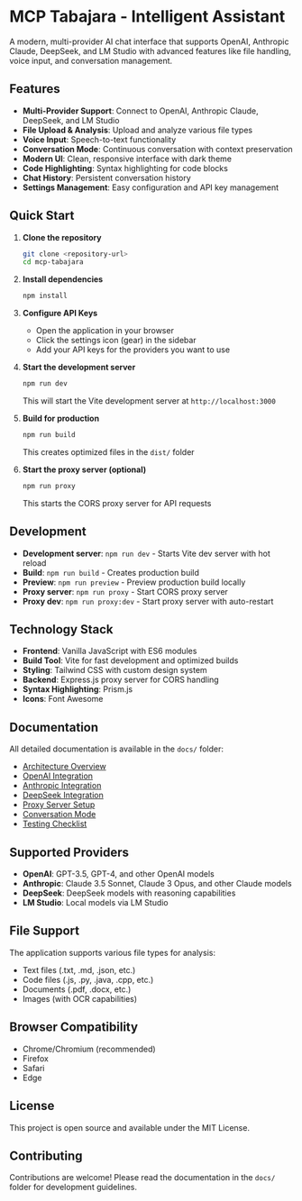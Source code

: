 # MCP Tabajara - Intelligent Assistant

A modern, multi-provider AI chat interface that supports OpenAI, Anthropic Claude, DeepSeek, and LM Studio with advanced features like file handling, voice input, and conversation management.

## Features

- **Multi-Provider Support**: Connect to OpenAI, Anthropic Claude, DeepSeek, and LM Studio
- **File Upload & Analysis**: Upload and analyze various file types
- **Voice Input**: Speech-to-text functionality
- **Conversation Mode**: Continuous conversation with context preservation
- **Modern UI**: Clean, responsive interface with dark theme
- **Code Highlighting**: Syntax highlighting for code blocks
- **Chat History**: Persistent conversation history
- **Settings Management**: Easy configuration and API key management

## Quick Start

1. **Clone the repository**
   ```bash
   git clone <repository-url>
   cd mcp-tabajara
   ```

2. **Install dependencies**
   ```bash
   npm install
   ```

3. **Configure API Keys**
   - Open the application in your browser
   - Click the settings icon (gear) in the sidebar
   - Add your API keys for the providers you want to use

4. **Start the development server**
   ```bash
   npm run dev
   ```
   This will start the Vite development server at `http://localhost:3000`

5. **Build for production**
   ```bash
   npm run build
   ```
   This creates optimized files in the `dist/` folder

6. **Start the proxy server (optional)**
   ```bash
   npm run proxy
   ```
   This starts the CORS proxy server for API requests

## Development

- **Development server**: `npm run dev` - Starts Vite dev server with hot reload
- **Build**: `npm run build` - Creates production build
- **Preview**: `npm run preview` - Preview production build locally
- **Proxy server**: `npm run proxy` - Start CORS proxy server
- **Proxy dev**: `npm run proxy:dev` - Start proxy server with auto-restart

## Technology Stack

- **Frontend**: Vanilla JavaScript with ES6 modules
- **Build Tool**: Vite for fast development and optimized builds
- **Styling**: Tailwind CSS with custom design system
- **Backend**: Express.js proxy server for CORS handling
- **Syntax Highlighting**: Prism.js
- **Icons**: Font Awesome

## Documentation

All detailed documentation is available in the `docs/` folder:

- [Architecture Overview](docs/AGNOSTIC_ARCHITECTURE.md)
- [OpenAI Integration](docs/OPENAI_INTEGRATION.md)
- [Anthropic Integration](docs/ANTHROPIC_INTEGRATION.md)
- [DeepSeek Integration](docs/DEEPSEEK_REASONING_INTEGRATION.md)
- [Proxy Server Setup](docs/PROXY_SERVER_SETUP.md)
- [Conversation Mode](docs/CONVERSATION_MODE.md)
- [Testing Checklist](docs/TESTING_CHECKLIST.md)

## Supported Providers

- **OpenAI**: GPT-3.5, GPT-4, and other OpenAI models
- **Anthropic**: Claude 3.5 Sonnet, Claude 3 Opus, and other Claude models
- **DeepSeek**: DeepSeek models with reasoning capabilities
- **LM Studio**: Local models via LM Studio

## File Support

The application supports various file types for analysis:
- Text files (.txt, .md, .json, etc.)
- Code files (.js, .py, .java, .cpp, etc.)
- Documents (.pdf, .docx, etc.)
- Images (with OCR capabilities)

## Browser Compatibility

- Chrome/Chromium (recommended)
- Firefox
- Safari
- Edge

## License

This project is open source and available under the MIT License.

## Contributing

Contributions are welcome! Please read the documentation in the `docs/` folder for development guidelines. 